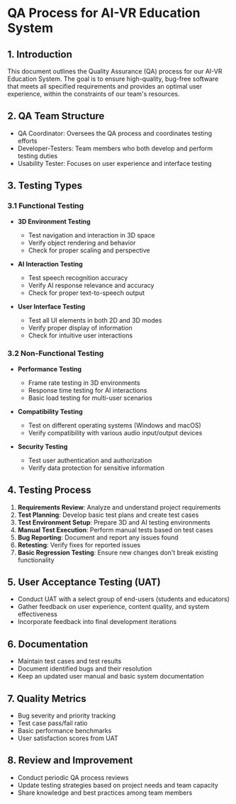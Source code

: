 # QA Process for AI-VR Education System

## 1. Introduction

This document outlines the Quality Assurance (QA) process for our AI-VR Education System. The goal is to ensure high-quality, bug-free software that meets all specified requirements and provides an optimal user experience, within the constraints of our team's resources.

## 2. QA Team Structure

- QA Coordinator: Oversees the QA process and coordinates testing efforts
- Developer-Testers: Team members who both develop and perform testing duties
- Usability Tester: Focuses on user experience and interface testing

## 3. Testing Types

### 3.1 Functional Testing

- **3D Environment Testing**
  - Test navigation and interaction in 3D space
  - Verify object rendering and behavior
  - Check for proper scaling and perspective

- **AI Interaction Testing**
  - Test speech recognition accuracy
  - Verify AI response relevance and accuracy
  - Check for proper text-to-speech output

- **User Interface Testing**
  - Test all UI elements in both 2D and 3D modes
  - Verify proper display of information
  - Check for intuitive user interactions

### 3.2 Non-Functional Testing

- **Performance Testing**
  - Frame rate testing in 3D environments
  - Response time testing for AI interactions
  - Basic load testing for multi-user scenarios

- **Compatibility Testing**
  - Test on different operating systems (Windows and macOS)
  - Verify compatibility with various audio input/output devices

- **Security Testing**
  - Test user authentication and authorization
  - Verify data protection for sensitive information

## 4. Testing Process

1. **Requirements Review**: Analyze and understand project requirements
2. **Test Planning**: Develop basic test plans and create test cases
3. **Test Environment Setup**: Prepare 3D and AI testing environments
4. **Manual Test Execution**: Perform manual tests based on test cases
5. **Bug Reporting**: Document and report any issues found
6. **Retesting**: Verify fixes for reported issues
7. **Basic Regression Testing**: Ensure new changes don't break existing functionality

## 5. User Acceptance Testing (UAT)

- Conduct UAT with a select group of end-users (students and educators)
- Gather feedback on user experience, content quality, and system effectiveness
- Incorporate feedback into final development iterations

## 6. Documentation

- Maintain test cases and test results
- Document identified bugs and their resolution
- Keep an updated user manual and basic system documentation

## 7. Quality Metrics

- Bug severity and priority tracking
- Test case pass/fail ratio
- Basic performance benchmarks
- User satisfaction scores from UAT

## 8. Review and Improvement

- Conduct periodic QA process reviews
- Update testing strategies based on project needs and team capacity
- Share knowledge and best practices among team members

